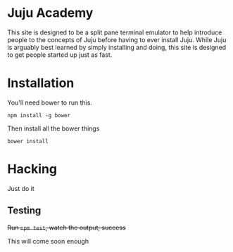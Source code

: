 # Juju Academy

This site is designed to be a split pane terminal emulator to help introduce
people to the concepts of Juju before having to ever install Juju. While Juju
is arguably best learned by simply installing and doing, this site is designed
to get people started up just as fast.

# Installation

You'll need bower to run this.

    npm install -g bower

Then install all the bower things

    bower install

# Hacking

Just do it

## Testing

~~Run `npm test`, watch the output, success~~

This will come soon enough
